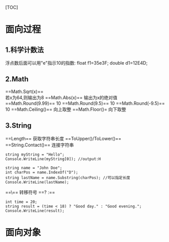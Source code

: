 [TOC]
# 面向过程
## 1.科学计数法
浮点数后面可以用"e"指示10的指数:
float f1=35e3F;
double d1=12E4D;
## 2.Math
==Math.Sqrt(x)==    
若x为64,则输出为8
==Math.Abs(x)==
输出为x的绝对值
==Math.Round(9.99)==    10
==Math.Round(9.5)== 10
==Math.Round(-9.5)==    10
==Math.Ceiling()== 向上取整
==Math.Floor()= 向下取整
## 3.String
==Length==    获取字符串长度
==ToUpper()/ToLower()==
==String.Contact()==    连接字符串
```
string myString = "Hello";
Console.WriteLine(myString[0]); //output:H
```
```
string name = "John Doe";
int charPos = name.IndexOf("D");
string lastName = name.Substring(charPos); //可以指定长度
Console.WriteLine(lastName);
```
==\\== 转移符号
==? :==
```
int time = 20;
string result = (time < 18) ? "Good day." : "Good evening.";
Console.WriteLine(result);
```
# 面向对象           